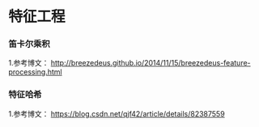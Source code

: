 # 特征工程

### 笛卡尔乘积
1.参考博文：
http://breezedeus.github.io/2014/11/15/breezedeus-feature-processing.html

### 特征哈希
1.参考博文：
https://blog.csdn.net/qjf42/article/details/82387559
